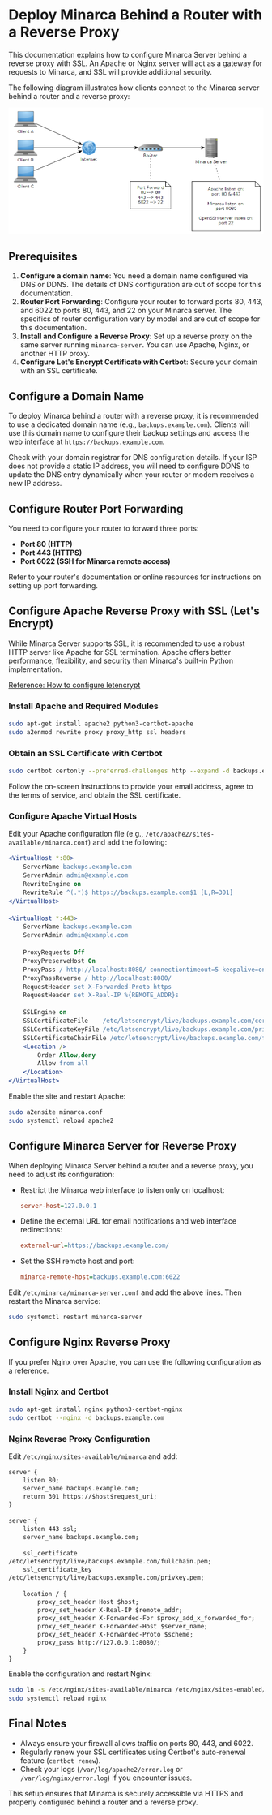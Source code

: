 # Deploy Minarca Behind a Router with a Reverse Proxy

This documentation explains how to configure Minarca Server behind a reverse proxy with SSL.
An Apache or Nginx server will act as a gateway for requests to Minarca, and SSL will provide additional security.

The following diagram illustrates how clients connect to the Minarca server behind a router and a reverse proxy:

![Minarca behind reverse proxy](networking.png)

## Prerequisites

1. **Configure a domain name**: You need a domain name configured via DNS or DDNS. The details of DNS configuration are out of scope for this documentation.
2. **Router Port Forwarding**: Configure your router to forward ports 80, 443, and 6022 to ports 80, 443, and 22 on your Minarca server. The specifics of router configuration vary by model and are out of scope for this documentation.
3. **Install and Configure a Reverse Proxy**: Set up a reverse proxy on the same server running `minarca-server`. You can use Apache, Nginx, or another HTTP proxy.
4. **Configure Let's Encrypt Certificate with Certbot**: Secure your domain with an SSL certificate.

## Configure a Domain Name

To deploy Minarca behind a router with a reverse proxy, it is recommended to use a dedicated domain name (e.g., `backups.example.com`). Clients will use this domain name to configure their backup settings and access the web interface at `https://backups.example.com`.

Check with your domain registrar for DNS configuration details. If your ISP does not provide a static IP address, you will need to configure DDNS to update the DNS entry dynamically when your router or modem receives a new IP address.

## Configure Router Port Forwarding

You need to configure your router to forward three ports:
- **Port 80 (HTTP)**
- **Port 443 (HTTPS)**
- **Port 6022 (SSH for Minarca remote access)**

Refer to your router's documentation or online resources for instructions on setting up port forwarding.

## Configure Apache Reverse Proxy with SSL (Let's Encrypt)

While Minarca Server supports SSL, it is recommended to use a robust HTTP server like Apache for SSL termination. Apache offers better performance, flexibility, and security than Minarca's built-in Python implementation.

[Reference: How to configure letencrypt](https://wiki.debian.org/LetsEncrypt)

### Install Apache and Required Modules

```sh
sudo apt-get install apache2 python3-certbot-apache
sudo a2enmod rewrite proxy proxy_http ssl headers
```

### Obtain an SSL Certificate with Certbot

```sh
sudo certbot certonly --preferred-challenges http --expand -d backups.example.com
```

Follow the on-screen instructions to provide your email address, agree to the terms of service, and obtain the SSL certificate.

### Configure Apache Virtual Hosts

Edit your Apache configuration file (e.g., `/etc/apache2/sites-available/minarca.conf`) and add the following:

```apache
<VirtualHost *:80>
    ServerName backups.example.com
    ServerAdmin admin@example.com
    RewriteEngine on
    RewriteRule ^(.*)$ https://backups.example.com$1 [L,R=301]
</VirtualHost>

<VirtualHost *:443>
    ServerName backups.example.com
    ServerAdmin admin@example.com
    
    ProxyRequests Off
    ProxyPreserveHost On
    ProxyPass / http://localhost:8080/ connectiontimeout=5 keepalive=on
    ProxyPassReverse / http://localhost:8080/
    RequestHeader set X-Forwarded-Proto https
    RequestHeader set X-Real-IP %{REMOTE_ADDR}s
    
    SSLEngine on
    SSLCertificateFile    /etc/letsencrypt/live/backups.example.com/cert.pem
    SSLCertificateKeyFile /etc/letsencrypt/live/backups.example.com/privkey.pem
    SSLCertificateChainFile /etc/letsencrypt/live/backups.example.com/fullchain.pem
    <Location />
        Order Allow,deny
        Allow from all
    </Location>
</VirtualHost>
```

Enable the site and restart Apache:

```sh
sudo a2ensite minarca.conf
sudo systemctl reload apache2
```

## Configure Minarca Server for Reverse Proxy

When deploying Minarca Server behind a router and a reverse proxy, you need to adjust its configuration:

- Restrict the Minarca web interface to listen only on localhost:
  ```ini
  server-host=127.0.0.1
  ```
- Define the external URL for email notifications and web interface redirections:
  ```ini
  external-url=https://backups.example.com/
  ```
- Set the SSH remote host and port:
  ```ini
  minarca-remote-host=backups.example.com:6022
  ```

Edit `/etc/minarca/minarca-server.conf` and add the above lines. Then restart the Minarca service:

```sh
sudo systemctl restart minarca-server
```

## Configure Nginx Reverse Proxy

If you prefer Nginx over Apache, you can use the following configuration as a reference.

### Install Nginx and Certbot

```sh
sudo apt-get install nginx python3-certbot-nginx
sudo certbot --nginx -d backups.example.com
```

### Nginx Reverse Proxy Configuration

Edit `/etc/nginx/sites-available/minarca` and add:

```nginx
server {
    listen 80;
    server_name backups.example.com;
    return 301 https://$host$request_uri;
}

server {
    listen 443 ssl;
    server_name backups.example.com;

    ssl_certificate /etc/letsencrypt/live/backups.example.com/fullchain.pem;
    ssl_certificate_key /etc/letsencrypt/live/backups.example.com/privkey.pem;

    location / {
        proxy_set_header Host $host;
        proxy_set_header X-Real-IP $remote_addr;
        proxy_set_header X-Forwarded-For $proxy_add_x_forwarded_for;
        proxy_set_header X-Forwarded-Host $server_name;
        proxy_set_header X-Forwarded-Proto $scheme;
        proxy_pass http://127.0.0.1:8080/;
    }
}
```

Enable the configuration and restart Nginx:

```sh
sudo ln -s /etc/nginx/sites-available/minarca /etc/nginx/sites-enabled/
sudo systemctl reload nginx
```

## Final Notes

- Always ensure your firewall allows traffic on ports 80, 443, and 6022.
- Regularly renew your SSL certificates using Certbot's auto-renewal feature (`certbot renew`).
- Check your logs (`/var/log/apache2/error.log` or `/var/log/nginx/error.log`) if you encounter issues.

This setup ensures that Minarca is securely accessible via HTTPS and properly configured behind a router and a reverse proxy.

